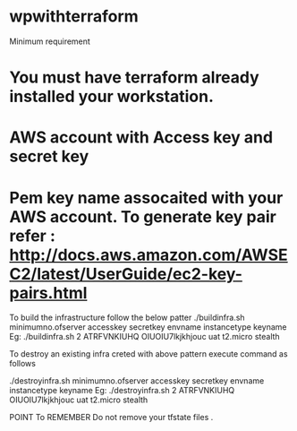 # wpwithterraform
Minimum requirement
# You must have terraform already installed your workstation.
# AWS account with Access key and secret key
# Pem key name assocaited with your AWS account. To generate key pair refer : http://docs.aws.amazon.com/AWSEC2/latest/UserGuide/ec2-key-pairs.html
To build the infrastructure follow the below patter
./buildinfra.sh  minimumno.ofserver accesskey secretkey envname instancetype keyname
	Eg: ./buildinfra.sh  2 ATRFVNKIUHQ OIUOIU7lkjkhjouc uat t2.micro stealth


To destroy an existing infra creted with above pattern execute command as follows

./destroyinfra.sh  minimumno.ofserver accesskey secretkey envname instancetype keyname
        Eg: ./destroyinfra.sh  2 ATRFVNKIUHQ OIUOIU7lkjkhjouc uat t2.micro stealth



POINT To REMEMBER
Do not remove your tfstate files .
